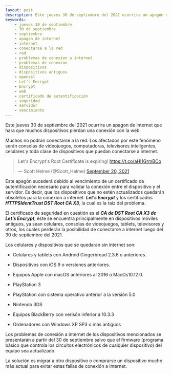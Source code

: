 ```yaml
---
layout: post
description: Este jueves 30 de septiembre del 2021 ocurrira un apagon de internet que hara que muchos dispositivos pierdan una conexión con la web. Este apagón sucederá debido al vencimiento de un certificado de autentificación necesario para validar la conexión entre el dispositivo y el servidor. Es decir, que los dispositivos que no estén actualizados quedarán obsoletos para la conexión a internet. Let’s Encrypt y los certificados HTTPSIdentTrust DST Root CA X3, la cual es la raíz del problema.
keywords:
    - jueves 30 de septiembre
    - 30 de septiembre
    - septiembre
    - apagon de internet
    - internet
    - conectarse a la red
    - red
    - problemas de conexion a internet
    - problemas de conexion
    - dispositivos
    - dispositivos antiguos
    - openssl
    - Let’s Encrypt
    - Encrypt
    - web
    - certificado de autentificación
    - seguridad
    - servidor
    - vencimiento
---
```


Este jueves 30 de septiembre del 2021 ocurrira un apagon de internet que hara
que muchos dispositivos pierdan una conexión con la web.

Muchos no podran conectarse a la red. Los afectados por este fenómeno serán consolas de videojuegos, computadoras, televisores inteligentes, celulares y toda clase de dispositivos que puedan conectarse a internet.

<blockquote class="twitter-tweet"><p lang="en" dir="ltr">Let&#39;s Encrypt&#39;s Root Certificate is expiring! <a href="https://t.co/aHI1GrmBCo">https://t.co/aHI1GrmBCo</a></p>&mdash; Scott Helme (@Scott_Helme) <a href="https://twitter.com/Scott_Helme/status/1439956774308614152?ref_src=twsrc%5Etfw">September 20, 2021</a></blockquote> <script async src="https://platform.twitter.com/widgets.js" charset="utf-8"></script>

Este apagón sucederá debido al vencimiento de un certificado de autentificación necesario para validar la conexión entre el dispositivo y el servidor. Es decir, que los dispositivos que no estén actualizados quedarán obsoletos para la conexión a internet. ***Let’s Encrypt*** y los certificados ***HTTPSIdentTrust DST Root CA X3***, la cual es la raíz del problema.

El certificado de seguridad en cuestión es el ***CA de DST Root CA X3 de Let’s Encrypt***, éste se encuentra principalmente en dispositivos móviles antiguos, ya sean celulares, consolas de videojuegos, tablets, televisores y otros, los cuales perderán la posibilidad de conectarse a internet luego del 30 de septiembre del 2021.

Los celulares y dispositivos que se quedaran sin internet son:

* Celulares y tablets con Android Gingerbread 2.3.6 o anteriores.

* Dispositivos con iOS 9 o versiones anteriores.

* Equipos Apple con macOS anteriores al 2016 o MacOs10.12.0.

* PlayStation 3

* PlayStation con sistema operativo anterior a la versión 5.0

* Nintendo 3DS

* Equipos BlackBerry con verisón inferior a 10.3.3

* Ordenadores con Windows XP SP3 o más antiguos

Los problemas de conexión a internet de los dispositivos mencionados se presentarán a partir del 30 de septiembre salvo que el firmware (programa básico que controla los circuitos electrónicos de cualquier dispositivo) del equipo sea actualizado.

La solución es migrar a otro dispositivo o comprarse un dispositivo mucho más actual para evitar estas fallas de conexión a Internet.
